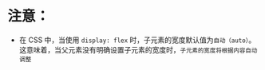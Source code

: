 

# 注意：
* 在 CSS 中，当使用 ```display: flex``` 时，子元素的宽度默认值为```自动（auto）```。这意味着，当父元素没有明确设置子元素的宽度时，```子元素的宽度将根据内容自动调整```